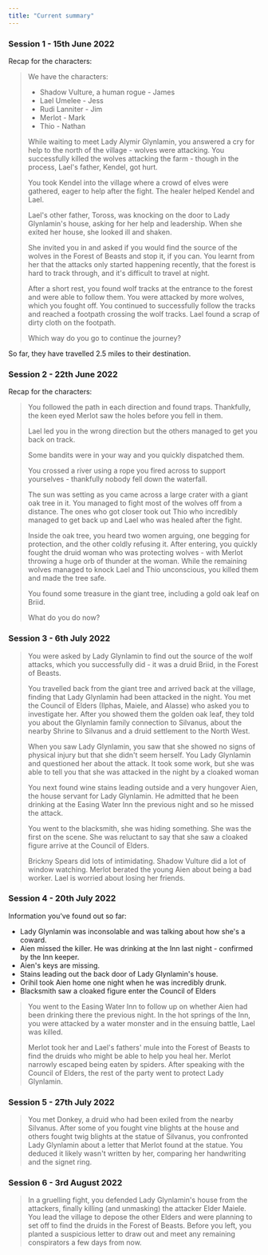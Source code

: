 ```yaml
---
title: "Current summary"
---
```


### Session 1 - 15th June 2022

Recap for the characters:

> We have the characters:
>
> - Shadow Vulture, a human rogue - James
> - Lael Umelee - Jess
> - Rudi Lanniter - Jim
> - Merlot - Mark
> - Thio - Nathan
>
> While waiting to meet Lady Alymir Glynlamin, you answered a cry for help to
> the north of the village - wolves were attacking. You successfully killed the
> wolves attacking the farm - though in the process, Lael's father, Kendel, got
> hurt.
>
> You took Kendel into the village where a crowd of elves were gathered, eager
> to help after the fight. The healer helped Kendel and Lael.
>
> Lael's other father, Toross, was knocking on the door to Lady Glynlamin's
> house, asking for her help and leadership. When she exited her house, she
> looked ill and shaken.
>
> She invited you in and asked if you would find the source of the wolves in the
> Forest of Beasts and stop it, if you can. You learnt from her that the attacks
> only started happening recently, that the forest is hard to track through, and
> it's difficult to travel at night.
>
> After a short rest, you found wolf tracks at the entrance to the forest and
> were able to follow them. You were attacked by more wolves, which you fought
> off. You continued to successfully follow the tracks and reached a footpath
> crossing the wolf tracks. Lael found a scrap of dirty cloth on the footpath.
>
> Which way do you go to continue the journey?

So far, they have travelled 2.5 miles to their destination.

### Session 2 - 22th June 2022

Recap for the characters:

> You followed the path in each direction and found traps. Thankfully, the keen
> eyed Merlot saw the holes before you fell in them.
>
> Lael led you in the wrong direction but the others managed to get you back on
> track.
>
> Some bandits were in your way and you quickly dispatched them.
>
> You crossed a river using a rope you fired across to support yourselves -
> thankfully nobody fell down the waterfall.
>
> The sun was setting as you came across a large crater with a giant oak tree in
> it. You managed to fight most of the wolves off from a distance. The ones who
> got closer took out Thio who incredibly managed to get back up and Lael who
> was healed after the fight.
>
> Inside the oak tree, you heard two women arguing, one begging for protection,
> and the other coldly refusing it. After entering, you quickly fought the druid
> woman who was protecting wolves - with Merlot throwing a huge orb of thunder
> at the woman. While the remaining wolves managed to knock Lael and Thio
> unconscious, you killed them and made the tree safe.
>
> You found some treasure in the giant tree, including a gold oak leaf on Briid.
>
> What do you do now?

### Session 3 - 6th July 2022

> You were asked by Lady Glynlamin to find out the source of the wolf attacks,
> which you successfully did - it was a druid Briid, in the Forest of Beasts.
>
> You travelled back from the giant tree and arrived back at the village,
> finding that Lady Glynlamin had been attacked in the night. You met the
> Council of Elders (Ilphas, Maiele, and Alasse) who asked you to investigate
> her. After you showed them the golden oak leaf, they told you about the
> Glynlamin family connection to Silvanus, about the nearby Shrine to Silvanus
> and a druid settlement to the North West.
>
> When you saw Lady Glynlamin, you saw that she showed no signs of physical
> injury but that she didn't seem herself. You Lady Glynlamin and questioned her
> about the attack. It took some work, but she was able to tell you that she was
> attacked in the night by a cloaked woman
>
> You next found wine stains leading outside and a very hungover Aien, the house
> servant for Lady Glynlamin. He admitted that he been drinking at the Easing
> Water Inn the previous night and so he missed the attack.
>
> You went to the blacksmith, she was hiding something. She was the first on the
> scene. She was reluctant to say that she saw a cloaked figure arrive at the
> Council of Elders.
>
> Brickny Spears did lots of intimidating. Shadow Vulture did a lot of window
> watching. Merlot berated the young Aien about being a bad worker. Lael is
> worried about losing her friends.

### Session 4 - 20th July 2022

Information you've found out so far:

- Lady Glynlamin was inconsolable and was talking about how she's a coward.
- Aien missed the killer. He was drinking at the Inn last night - confirmed by
  the Inn keeper.
- Aien's keys are missing.
- Stains leading out the back door of Lady Glynlamin's house.
- Orihil took Aien home one night when he was incredibly drunk.
- Blacksmith saw a cloaked figure enter the Council of Elders

> You went to the Easing Water Inn to follow up on whether Aien had been
> drinking there the previous night. In the hot springs of the Inn, you were
> attacked by a water monster and in the ensuing battle, Lael was killed.
>
> Merlot took her and Lael's fathers' mule into the Forest of Beasts to find the
> druids who might be able to help you heal her. Merlot narrowly escaped being
> eaten by spiders. After speaking with the Council of Elders, the rest of the
> party went to protect Lady Glynlamin.

### Session 5 - 27th July 2022

> You met Donkey, a druid who had been exiled from the nearby Silvanus. After
> some of you fought vine blights at the house and others fought twig blights at
> the statue of Silvanus, you confronted Lady Glynlamin about a letter that
> Merlot found at the statue. You deduced it likely wasn't written by her,
> comparing her handwriting and the signet ring.

### Session 6 - 3rd August 2022

> In a gruelling fight, you defended Lady Glynlamin's house from the attackers,
> finally killing (and unmasking) the attacker Elder Maiele. You lead the
> village to depose the other Elders and were planning to set off to find the
> druids in the Forest of Beasts. Before you left, you planted a suspicious
> letter to draw out and meet any remaining conspirators a few days from now.
